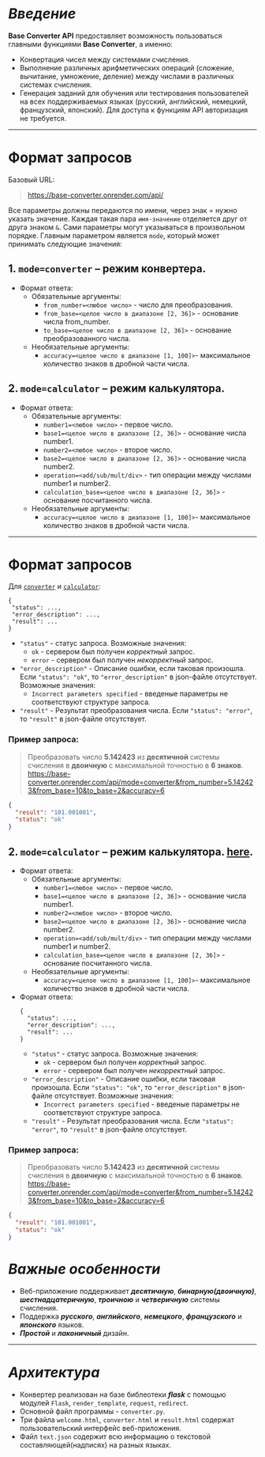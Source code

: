 # ***Введение***<span id="introduction"></span>
**Base Converter API** предоставляет возможность пользоваться главными функциями **Base Converter**, а именно:
+	Конвертация чисел между системами счисления.
+	Выполнение различных арифметических операций (сложение, вычитание, умножение, деление) между числами в различных системах счисления.
+	Генерация заданий для обучения или тестирования пользователей на всех поддерживаемых языках (русский, английский, немецкий, французский, японский).
Для доступа к функциям API авторизация не требуется.
___
# **Формат запросов**<span id="requests_format"></span>
Базовый URL: 
>https://base-converter.onrender.com/api/

Все параметры должны передаются по имени, через знак = нужно указать значение. Каждая такая пара ```имя-значение``` отделяется друг от друга знаком ```&```. Сами параметры могут указываться в произвольном порядке.
Главным параметром является ```mode```, который может принимать следующие значения:

## 1. ```mode=converter``` – режим конвертера.<span id="request_converter"></span>
- Формат ответа:
   - Обязательные аргументы:
      - ```from_number=<любое число>``` - число для преобразования.
      - ```from_base=<целое число в диапазоне [2, 36]>``` - основание числа from_number.
      - ```to_base=<целое число в диапазоне [2, 36]>``` - основание преобразованного числа.
   - Необязательные аргументы:
      - ```accuracy=<целое число в диапазоне [1, 100]>```- максимальное количество знаков в дробной части числа.

## 2. ```mode=calculator``` – режим калькулятора.<span id="request_calculator"></span>
- Формат ответа:
   - Обязательные аргументы:
      - ```number1=<любое число>``` - первое число.
      - ```base1=<целое число в диапазоне [2, 36]>``` - основание числа number1.
      - ```number2=<любое число>``` - второе число.
      - ```base2=<целое число в диапазоне [2, 36]>``` - основание числа number2.
      - ```operation=<add/sub/mult/div>``` - тип операции между числами number1 и number2.
      - ```calculation_base=<целое число в диапазоне [2, 36]>``` - основание посчитанного числа.
   - Необязательные аргументы:
      - ```accuracy=<целое число в диапазоне [1, 100]>```- максимальное количество знаков в дробной части числа.


___
# **Формат запросов**<span id="responses_format"></span>
Для [```converter```](#request_converter) и [```calculator```](#request_calculator):
   ```
   {
    "status": ...,
    "error_description": ...,
    "result": ...
   }
   ```
   - ```"status"``` - статус запроса. Возможные значения:
     - ```ok``` - сервером был получен *корректный* запрос.
     - ```error``` - сервером был получен *некорректный* запрос.
   - ```"error_description"``` - Описание ошибки, если таковая произошла. Если ```"status": "ok"```, то ```"error_description"``` в json-файле отсутствует. Возможные значения:
     - ```Incorrect parameters specified``` - введеные параметры не соответствуют структуре запроса.
   - ```"result"``` - Результат преобразования числа. Если ```"status": "error"```, то ```"result"``` в json-файле отсутствует.

### **Пример запроса**:
> Преобразовать число **5.142423** из **десятичной** системы счисления в **двоичную** с максимальной точностью в **6 знаков**.\
> https://base-converter.onrender.com/api/mode=converter&from_number=5.142423&from_base=10&to_base=2&accuracy=6
 ```json
{
   "result": "101.001001",
   "status": "ok"
}
 ```

## 2. ```mode=calculator``` – режим калькулятора. [here](#introduction).
- Формат ответа:
   - Обязательные аргументы:
      - ```number1=<любое число>``` - первое число.
      - ```base1=<целое число в диапазоне [2, 36]>``` - основание числа number1.
      - ```number2=<любое число>``` - второе число.
      - ```base2=<целое число в диапазоне [2, 36]>``` - основание числа number2.
      - ```operation=<add/sub/mult/div>``` - тип операции между числами number1 и number2.
      - ```calculation_base=<целое число в диапазоне [2, 36]>``` - основание посчитанного числа.
   - Необязательные аргументы:
      - ```accuracy=<целое число в диапазоне [1, 100]>```- максимальное количество знаков в дробной части числа.
- Формат ответа:
     ```
     {
       "status": ...,
       "error_description": ...,
       "result": ...
     }
     ```
     - ```"status"``` - статус запроса. Возможные значения:
        - ```ok``` - сервером был получен *корректный* запрос.
        - ```error``` - сервером был получен *некорректный* запрос.
     - ```"error_description"``` - Описание ошибки, если таковая произошла. Если ```"status": "ok"```, то ```"error_description"``` в json-файле отсутствует. Возможные значения:
        - ```Incorrect parameters specified``` - введеные параметры не соответствуют структуре запроса.
     - ```"result"``` - Результат преобразования числа. Если ```"status": "error"```, то ```"result"``` в json-файле отсутствует.
### **Пример запроса**:
> Преобразовать число **5.142423** из **десятичной** системы счисления в **двоичную** с максимальной точностью в **6 знаков**.\
> https://base-converter.onrender.com/api/mode=converter&from_number=5.142423&from_base=10&to_base=2&accuracy=6
 ```json
{
   "result": "101.001001",
   "status": "ok"
}
 ```
  












# ***Важные особенности***
+ Веб-приложение поддерживает ***десятичную***, ***бинарную(двоичную)***, ***шестнадцатеричную***, ***троичною*** и ***четверичную*** системы счисления.
+ Поддержка ***русского***, ***английского***, ***немецкого***, ***французского*** и ***японского*** языков.
+ ***Простой*** и ***лаконичный*** дизайн.
___
# ***Архитектура***
+ Конвертер реализован на базе библеотеки ***flask*** с помощью модулей `Flask`, `render_template`, `request`, `redirect`.
+ Основной файл программы - `converter.py`.
+ Три файла `welcome.html`, `converter.html` и `result.html` содержат пользовательский интерфейс веб-приложения.
+ Файл `text.json` содержит всю информацию о текстовой составляющей(надписях) на разных языках.

